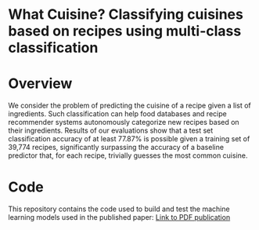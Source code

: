 # What Cuisine? Classifying cuisines based on recipes using multi-class classification

# Overview
We consider the problem of predicting the cuisine of
a recipe given a list of ingredients. Such classification can help
food databases and recipe recommender systems autonomously
categorize new recipes based on their ingredients. Results of
our evaluations show that a test set classification accuracy of
at least 77.87% is possible given a training set of 39,774 recipes,
significantly surpassing the accuracy of a baseline predictor that,
for each recipe, trivially guesses the most common cuisine.

# Code
This repository contains the code used to build and test the machine learning models used in the published paper: [Link to PDF publication](http://www.hannesholste.com/publications/CSE190_ML_Recipe_Cuisines_Paper-2015.pdf)
